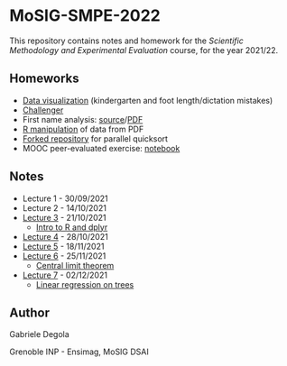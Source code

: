 # MoSIG-SMPE-2022

This repository contains notes and homework for the *Scientific Methodology and Experimental Evaluation* course,
for the year 2021/22.

## Homeworks

- [Data visualization](homeworks/dataviz.ipynb) (kindergarten and foot length/dictation mistakes)
- [Challenger](homeworks/challenger.ipynb)
- First name analysis: [source](homeworks/firstnames.Rmd)/[PDF](homeworks/firstnames.pdf)
- [R manipulation](homeworks/r_manipulation.pdf) of data from PDF
- [Forked repository](https://github.com/gabridego/M2R-ParallelQuicksort) for parallel quicksort
- MOOC peer-evaluated exercise: [notebook](https://app-learninglab.inria.fr/moocrr/gitlab/9a2196f412490e364d01db02df46721d/mooc-rr/blob/master/module3/exo3/Around%20Simpson's%20Paradox.ipynb)

## Notes

- Lecture 1 - 30/09/2021
- Lecture 2 - 14/10/2021
- [Lecture 3](notes/lecture3.md) - 21/10/2021
	- [Intro to R and dplyr](notes/lecture3_dplyr.html)
- [Lecture 4](notes/lecture4.md) - 28/10/2021
- [Lecture 5](notes/lecture5.md) - 18/11/2021
- [Lecture 6](notes/lecture6.md) - 25/11/2021
	- [Central limit theorem](notes/lecture6_clt.pdf)
- [Lecture 7](notes/lecture7.md) - 02/12/2021
	- [Linear regression on trees](notes/lecture7_linregr.html)

## Author

Gabriele Degola

Grenoble INP - Ensimag, MoSIG DSAI
